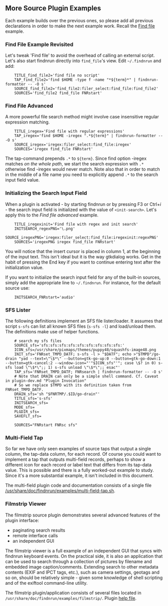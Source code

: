 ## More Source Plugin Examples

Each example builds over the previous ones, so please add all previous
declarations in order to make the next example work. Recall the
[Find file](plugin.md) example.

### Find File Example Revisited

Let's tweak 'Find file' to avoid the overhead of calling an external
script. Let's also start findnrun directly into `find_file`'s view.
Edit `~/.findnrun` and add:
```
    TITLE_find_file2='find file no script'
    TAP_find_file2='find $HOME -type f -name "*${term}*" | findnrun-formatter -- -O s'
    SOURCE_find_file2='find_file2:filer_select:find_file:find_file2'
    SOURCES='find_file2 find_file FNRstart'
```

### Find File Advanced

A more powerful file search method might involve case insensitive
regular expression matching.
```
    TITLE_iregex='Find file with regular expressions'
    TAP_iregex='find $HOME -iregex ".*${term}" | findnrun-formatter -- -O s'
    SOURCE_iregex='iregex:filer_select:find_file:iregex'
    SOURCES='iregex find_file FNRstart'
```

The tap-command prepends `.*` to `${term}`.  Since find option -iregex
matches _on the whole path_, we start the search expression with `.*`
otherwise find -iregex would never match. Note also that in order to
match in the middle of a file name you need to explicitly append `.*` to
the search input field value.

### Initializing the Search Input Field

When a plugin is activated - by starting findnrun or by pressing F3
or Ctrl+_i_ - the search input field is initialized with the value of
`<init-search>`. Let's apply this to the _Find file advanced_ example.
```
    TITLE_iregexinit='Find file with regex and init search'
    INITSEARCH_regexPNG='\.png'
    SOURCE_iregexPNG='iregex:filer_select:find_file:iregexinit:regexPNG'
    SOURCES='iregexPNG iregex find_file FNRstart'
```

You will notice that the insert cursor is placed in column 1, at
the beginning of the input text. This isn't ideal but it is the way
gtkdialog works. Get in the habit of pressing the End key if you want to
continue entering text after the initialization value.

If you want to initialize the search input field for any of the built-in
sources, simply add the appropriate line to `~/.findnrun`. For instance,
for the default source use:
```
    INITSEARCH_FNRstart='audio'
```

### SFS Lister

The following definitions implement an SFS file lister/loader. It assumes
that script `s-sfs` can list all known SFS files (`s-sfs -l`) and load/unload
them. The definitions make use of helper functions.
```
    # search my sfs files
    SOURCE_sfs='sfs:sfs:sfs:sfs:sfs:sfs:sfs:sfs:sfs:'
    ICON_sfs=/usr/share/pixmaps/themes/puppy48/squashfs-image48.png
    INIT_sfs='FNRset_TMPD_DATF; s-sfs -l > "$DATF"; echo >"$TMPD"/go-drain "yad --text=\"\$*\" --button=gtk-go-up:0 --button=gtk-go-down:1 --button=gtk-cancel:2 --window-icon="'"$ICON_sfs"'"; case \$? in 0) s-sfs load \"\$*\";; 1) s-sfs unload \"\$*\";; esac"'
    TAP_sfs='FNRset_TMPD_DATF; FNRsearch | findnrun-formatter -- -O s'
    # Note that DRAIN can only be a simple shell command. Cf. Caveat in plugin-dev.md "Plugin Invocation"
    # So we replace $TMPD with its definition taken from FNRset_TMPD_DATF.
    DRAIN_sfs='sh "$FNRTMP/.$ID/go-drain"'
    TITLE_sfs='s-sfs'
    INITSEARCH_sfs=
    MODE_sfs=
    PLGDIR_sfs=
    SAVEFLT_sfs=
    
    SOURCES="FNRstart FNRsc sfs"
```

### Multi-Field Tap

So far we have only seen examples of source taps that output a single
column, the tap-data column, for each record. Of course you could want
to implement a tap that outputs multi-field records, perhaps to show
a different icon for each record or label text that differs from its
tap-data value. This is possible and there is a fully worked-out example
to study. Since it's a more substantial example, it isn't included in
this document.

The multi-field plugin code and documentation consists of a single file
[/usr/share/doc/findnrun/examples/multi-field-tap.sh](examples/multi-field-tap.sh).

### Filmstrip Viewer

The filmstrip source plugin demonstrates several advanced features of
the plugin interface:

* paginating search results
* remote interface calls
* an independent GUI

The filmstrip viewer is a full example of an independent GUI that syncs
with findnrun keyboard events. On the practical side, it is also an
application that can be used to search through a collection of pictures
by filename and embedded image caption/comments.  Extending search to
other metadata contents (EXIF and IPCT tags, etc.), such as camera
settings, geotags and so on, should be relatively simple - given some
knowledge of shell scripting and of the exiftool command-line utility.

The filmstrip plugin/application consists of several files located in
`/usr/share/doc/findnrun/examples/filmstrip/`.
Plugin [help file](examples/filmstrip/index.md).

